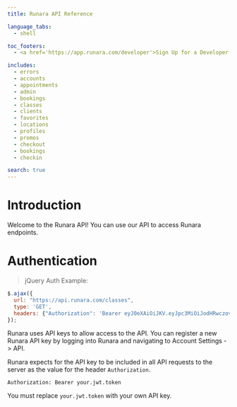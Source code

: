```yaml
---
title: Runara API Reference

language_tabs:
  - shell

toc_footers:
  - <a href='https://app.runara.com/developer'>Sign Up for a Developer Key</a>

includes:
  - errors
  - accounts
  - appointments
  - admin
  - bookings
  - classes
  - clients
  - favorites
  - locations
  - profiles
  - promos
  - checkout
  - bookings
  - checkin

search: true
---
```


# Introduction

Welcome to the Runara API! You can use our API to access Runara endpoints.

# Authentication

> jQuery Auth Example:

```javascript
$.ajax({
  url: "https://api.runara.com/classes",
  type: 'GET',
  headers: {"Authorization": 'Bearer eyJ0eXAiOiJKV.eyJpc3MiOiJodHRwczovL2FwaS5ydDBhZGIzOWU3MDFjNDAwODcyZGI3YTU5NzZmNyIsInVzZXIiOnsiaWQiOjEwMDMxOX19.ma52y-xNn2AYuKCv2zznWMSQ'}
});
```

Runara uses API keys to allow access to the API. You can register a new Runara API key by logging into Runara and navigating to Account Settings -> API.

Runara expects for the API key to be included in all API requests to the server as the value for the header `Authorization`.

`Authorization: Bearer your.jwt.token`

<aside class="notice">
You must replace <code>your.jwt.token</code> with your own API key.
</aside>
